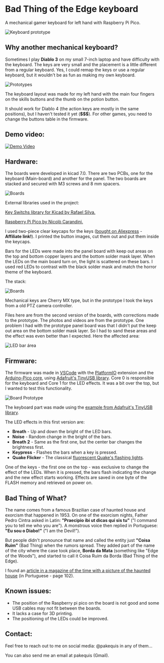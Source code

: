 # **Bad Thing of the Edge keyboard**
A mechanical gamer keyboard for left hand with Raspberry Pi Pico.

![Keyboard prototype](Images/keyboard-prototype.jpg)

## Why another mechanical keyboard?

Sometimes I play **Diablo 3** on my small 7-inch laptop and have difficulty with the keyboard. The keys are very small and the placement is a little different from a regular keyboard. Yes, I could remap the keys or use a regular keyboard, but it wouldn't be as fun as making my own keyboard.

![Prototypes](Images/prototypes.jpg)

The keyboard layout was made for my left hand with the main four fingers on the skills buttons and the thumb on the potion button.

It should work for Diablo 4 (the action keys are mostly in the same positions), but I haven't tested it yet (**$$$**). For other games, you need to change the buttons table in the firmware.

## Demo video:
[![Demo Video](https://img.youtube.com/vi/LNERu-DqztY/0.jpg)](https://www.youtube.com/watch?v=LNERu-DqztY)

## Hardware:

The boards were developed in kicad 7.0. There are two PCBs, one for the keyboard (Main-board) and another for the panel. The two boards are stacked and secured with M3 screws and 8 mm spacers.

![Boards](Images/boards.jpg)

External libraries used in the project:

[Key Switchs library for Kicad by Rafael Silva.](https://github.com/kiswitch/kiswitch)

[Raspberry Pi Pico by Nicolò Carandini.](https://github.com/ncarandini/KiCad-RP-Pico)

I used two-piece clear keycaps for the keys ([bought on Aliexpress](https://s.click.aliexpress.com/e/_DEuJarX) - **Affiliate link!**). I printed the button images, cut them out and put them inside the keycaps.

Bars for the LEDs were made into the panel board with keep out areas on the top and bottom copper layers and the bottom solder mask layer. When the LEDs on the main board turn on, the light is scattered on these bars. I used red LEDs to contrast with the black solder mask and match the horror theme of the keyboard.

The stack:

![Boards](Images/prototype-leds.jpg)

Mechanical keys are Cherry MX type, but in the prototype I took the keys from a old PTZ camera controller.

Files here are from the second version of the boards, with corrections made to the prototype. The photos and videos are from the prototype. One problem I had with the prototype panel board was that I didn't put the keep out area on the bottom solder mask layer. So I had to sand these areas and the effect was even better than I expected. Here the affected area:

![LED bar área](Images/prototype-panel-correction.jpg)

## Firmware:

The firmware was made in [VSCode](https://code.visualstudio.com/) with the [PlatformIO](https://platformio.org/) extension and the [Arduino-Pico core](https://github.com/earlephilhower/arduino-pico), using [Adafruit's TinyUSB library](https://github.com/adafruit/Adafruit_TinyUSB_Arduino). Core 0 is responsible for the keyboard and Core 1 for the LED effects. It was a bit over the top, but I wanted to test this functionality.

![Board Prototype](Images/prototype-board.jpg)

The keyboard part was made using the [example from Adafruit's TinyUSB library](https://github.com/adafruit/Adafruit_TinyUSB_Arduino/blob/master/examples/HID/hid_boot_keyboard/hid_boot_keyboard.ino).

The LED effects in this first version are:
- **Breath** - Up and down the bright of the LED bars.
- **Noise** - Random change in the bright of the bars.
- **Breath 2** - Same as the first one, but the center bar changes the brightness first.
- **Keypress** - Flashes the bars when a key is pressed.
- **Quake Flicker** - The classical [fluorescent Quake's flashing lights](https://github.com/Pakequis/arduino-quake-flicker-lamp).

One of the keys - the first one on the top - was exclusive to change the effect of the LEDs. When it is pressed, the bars flash indicating the change and the new effect starts working. Effects are saved in one byte of the FLASH memory and retrieved on power on.

## Bad Thing of What?
The name comes from a famous Brazilian case of haunted house and exorcism that happened in 1953. On one of the exorcism nights, Father Pedro Cintra asked in Latin: **"Praecipio ibi ut dicas qui sis tu"** ("I command you to tell me who you are"). A monstrous voice then replied in Portuguese: **"Eu sou o Diabo!"** ("I am the Devil!").

But people didn't pronounce that name and called the entity just **"Coisa Ruim"** (Bad Thing) when the rumors spread. They added part of the name of the city where the case took place, **Borda da Mata** (something like "Edge of the Woods"), and started to call it Coisa Ruim da Borda (Bad Thing of the Edge).


I found an [article in a magazine of the time with a picture of the haunted house](http://memoria.bn.br/DocReader/DocReader.aspx?bib=003581&pagfis=86382) (in Portuguese - page 102).

## Known issues:
- The position of the Raspberry pi pico on the board is not good and some USB cables may not fit between the boards.
- It lacks a case for 3D printing. 
- The positioning of the LEDs could be improved.

## Contact:

Feel free to reach out to me on social media: @pakequis in any of them...

You can also send me an email at pakequis (Gmail).



